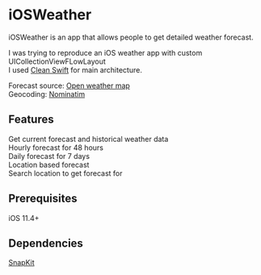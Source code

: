 # iOSWeather

iOSWeather is an app that allows people to get detailed weather forecast.

I was trying to reproduce an iOS weather app with custom UICollectionViewFLowLayout\
I used [Clean Swift](https://clean-swift.com) for main architecture.

Forecast source: [Open weather map](https://openweathermap.org/api)\
Geocoding: [Nominatim](https://nominatim.org/release-docs/latest/)


## Features
Get current forecast and historical weather data\
Hourly forecast for 48 hours\
Daily forecast for 7 days\
Location based forecast\
Search location to get forecast for
## Prerequisites
iOS 11.4+


## Dependencies
[SnapKit](https://github.com/SnapKit/SnapKit)




